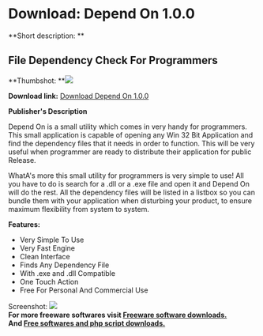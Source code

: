 # Download: Depend On 1.0.0

**Short description: **

## File Dependency Check For Programmers

  
**Thumbshot: **![](http://www.freewarefiles.com/screenshot/dependon_md.gif)   
  
**Download link:** [Download Depend On 1.0.0](http://freesoftwares.boysofts.com/Depend-On_program_20119.html)  
  

**Publisher's Description**  
  

Depend On is a small utility which comes in very handy for programmers. This
small application is capable of opening any Win 32 Bit Application and find
the dependency files that it needs in order to function. This will be very
useful when programmer are ready to distribute their application for public
Release.

WhatA's more this small utility for programmers is very simple to use! All you
have to do is search for a .dll or a .exe file and open it and Depend On will
do the rest. All the dependency files will be listed in a listbox so you can
bundle them with your application when disturbing your product, to ensure
maximum flexibility from system to system.

**Features:**

  * Very Simple To Use 
  * Very Fast Engine 
  * Clean Interface 
  * Finds Any Dependency File 
  * With .exe and .dll Compatible 
  * One Touch Action 
  * Free For Personal And Commercial Use 

  
  
Screenshot: ![](http://www.freewarefiles.com/screenshot/dependon.gif)  
**For more freeware softwares visit [Freeware software downloads.](http://freesoftwares.boysofts.com/)**   
**And [Free softwares and php script downloads.](http://www.boysofts.com/)**

